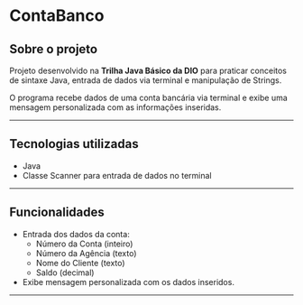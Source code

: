 # ContaBanco

## Sobre o projeto

Projeto desenvolvido na **Trilha Java Básico da DIO** para praticar conceitos de sintaxe Java, entrada de dados via terminal e manipulação de Strings.

O programa recebe dados de uma conta bancária via terminal e exibe uma mensagem personalizada com as informações inseridas.

---

## Tecnologias utilizadas

- Java
- Classe Scanner para entrada de dados no terminal

---

## Funcionalidades

- Entrada dos dados da conta:
  - Número da Conta (inteiro)
  - Número da Agência (texto)
  - Nome do Cliente (texto)
  - Saldo (decimal)
- Exibe mensagem personalizada com os dados inseridos.

---

